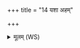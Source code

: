 +++
title = "14 यशा अहम्"

+++
<details><summary>मूलम् (WS)</summary>

यशा अहं निमिशते प्रत्यक् सत्रे यशा अहम् ।  
अत्रैमितद् यशा अहमुत तत्र यशा अहम् ॥ १५ ॥
</details>